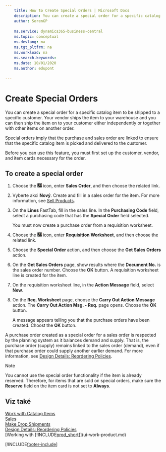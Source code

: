 ```yaml
---
    title: How to Create Special Orders | Microsoft Docs
    description: You can create a special order for a specific catalog item to be shipped to a specific customer. Your vendor ships the item to your warehouse and you can then ship the item on to your customer either independently or together with other items on another order.
    author: SorenGP

    ms.service: dynamics365-business-central
    ms.topic: conceptual
    ms.devlang: na
    ms.tgt_pltfrm: na
    ms.workload: na
    ms.search.keywords:
    ms.date: 10/01/2020
    ms.author: edupont

---
```

# Create Special Orders
You can create a special order for a specific catalog item to be shipped to a specific customer. Your vendor ships the item to your warehouse and you can then ship the item on to your customer either independently or together with other items on another order.

Special orders imply that the purchase and sales order are linked to ensure that the specific catalog item is picked and delivered to the customer.

Before you can use this feature, you must first set up the customer, vendor, and item cards necessary for the order.

## To create a special order
1. Choose the ![Lightbulb that opens the Tell Me feature](media/ui-search/search_small.png "Tell me what you want to do") icon, enter **Sales Order**, and then choose the related link.
2. Vyberte akci **Nový**. Create and fill in a  sales order for the item. For more information, see [Sell Products](sales-how-sell-products.md).
3. On the **Lines** FastTab, fill in the sales line. In the **Purchasing Code** field, select a purchasing code that has the **Special Order** field selected.

   You must now create a purchase order from a requisition worksheet.
4. Choose the ![Lightbulb that opens the Tell Me feature](media/ui-search/search_small.png "Tell me what you want to do") icon, enter **Requisition Worksheet**, and then choose the related link.
5. Choose the **Special Order** action, and then choose the **Get Sales Orders** action.
6. On the **Get Sales Orders** page, show results where the **Document No.** is the sales order number. Choose the **OK** button. A requisition worksheet line is created for the item.
7. On the requisition worksheet line, in the **Action Message** field, select **New**.
8. On the **Req. Worksheet** page, choose the **Carry Out Action Message** action. The **Carry Out Action Msg. - Req.** page opens. Choose the **OK** button.

   A message appears telling you that the purchase orders have been created. Choost the **OK** button.

A purchase order created as a special order for a sales order is respected by the planning system as it balances demand and supply. That is, the purchase order (supply) remains linked to the sales order (demand), even if that purchase order could supply another earlier demand. For more information, see [Design Details: Reordering Policies](design-details-reservation-order-tracking-and-action-messaging.md).

> [!NOTE]  
> You cannot use the special order functionality if the item is already reserved. Therefore, for items that are sold on special orders, make sure the **Reserve** field on the item card is not set to **Always**.

## Viz také
[Work with Catalog Items](inventory-how-work-nonstock-items.md)  
[Sales](sales-manage-sales.md)  
[Make Drop Shipments](sales-how-drop-shipment.md)   
[Design Details: Reordering Policies](design-details-reservation-order-tracking-and-action-messaging.md)  
[Working with [!INCLUDE[prod_short](includes/prod_short.md)]](ui-work-product.md)


[!INCLUDE[footer-include](includes/footer-banner.md)]
